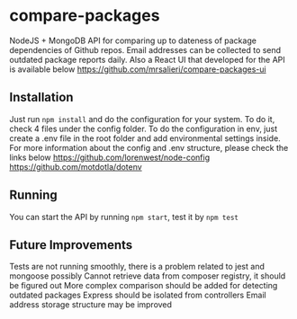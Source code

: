 # compare-packages
NodeJS + MongoDB API for comparing up to dateness of package dependencies of Github repos. Email addresses can be collected to send outdated package reports daily. Also a React UI that developed for the API is available below
https://github.com/mrsalieri/compare-packages-ui

## Installation
Just run `npm install` and do the configuration for your system. To do it, check 4 files under the config folder. To do the configuration in env, just create a .env file in the root folder and add environmental settings inside. For more information about the config and .env structure, please check the links below
https://github.com/lorenwest/node-config
https://github.com/motdotla/dotenv

## Running
You can start the API by running `npm start`, test it by `npm test`

## Future Improvements
Tests are not running smoothly, there is a problem related to jest and mongoose possibly
Cannot retrieve data from composer registry, it should be figured out
More complex comparison should be added for detecting outdated packages
Express should be isolated from controllers
Email address storage structure may be improved
